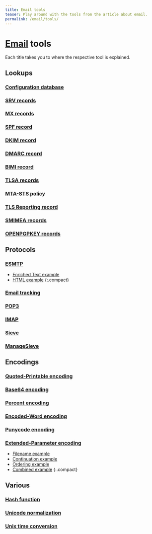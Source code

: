 ```yaml
---
title: Email tools
teaser: Play around with the tools from the article about email.
permalink: /email/tools/
---
```


# [Email](/email/) tools

Each title takes you to where the respective tool is explained.


## Lookups


### [Configuration database](/email/#configuration-database)

<div id="tool-lookup-configuration-database"></div>


### [SRV records](/email/#autoconfiguration)

<div id="tool-lookup-srv-records"></div>


### [MX records](/email/#address-resolution)

<div id="tool-lookup-mx-records"></div>


### [SPF record](/email/#sender-policy-framework)

<div id="tool-lookup-spf-record"></div>


### [DKIM record](/email/#domainkeys-identified-mail)

<div id="tool-format-dkim"></div>
<div id="tool-lookup-dkim-record" class="mt-3"></div>


### [DMARC record](/email/#domain-based-message-authentication-reporting-and-conformance)

<div id="tool-format-dmarc"></div>
<div id="tool-lookup-dmarc-record" class="mt-3"></div>


### [BIMI record](/email/#brand-indicators-for-message-identification)

<div id="tool-lookup-bimi-record"></div>


### [TLSA records](/email/#dns-based-authentication-of-named-entities)

<div id="tool-lookup-tlsa-records"></div>


### [MTA-STS policy](/email/#mail-transfer-agent-strict-transport-security)

<div id="tool-lookup-mta-sts-policy"></div>


### [TLS Reporting record](/email/#smtp-tls-reporting)

<div id="tool-lookup-tls-reporting"></div>


### [SMIMEA records](/email/#smimea-resource-record)

<div id="tool-lookup-smimea-records"></div>


### [OPENPGPKEY records](/email/#openpgpkey-resource-record)

<div id="tool-lookup-openpgpkey-records"></div>


## Protocols


### [ESMTP](/email/#esmtp-tool)

<div id="tool-protocol-esmtp"></div>

- <a class="bind-esmtp-example" href="#tool-protocol-esmtp" data-content="text/enriched" data-body="<bold>Roses</bold> <italic>are</italic>\n<color><param>red</param>red</color>" title="Set the body of the ESMTP tool to an Enriched Text example.">Enriched Text example</a>
- <a class="bind-esmtp-example" href="#tool-protocol-esmtp" data-content="text/html" data-body="<html>\n  <body>\n    <b>Roses</b> <i>are</i>\n    <span style=&quot;color:red;&quot;>red</span>.\n  </body>\n</html>" title="Set the body of the ESMTP tool to an HTML example.">HTML example</a>
{:.compact}


### [Email tracking](/email/#remote-content)

<div id="tool-lookup-email-requests"></div>


### [POP3](/email/#post-office-protocol-version-3)

<div id="tool-protocol-pop3"></div>


### [IMAP](/email/#internet-message-access-protocol)

<div id="tool-protocol-imap"></div>


### [Sieve](/email/#mail-filtering-language)

<div id="tool-format-sieve"></div>


### [ManageSieve](/email/#filter-management-protocol)

<div id="tool-protocol-managesieve"></div>


## Encodings


### [Quoted-Printable encoding](/email/#content-encoding)

<div id="tool-encoding-quoted-printable"></div>


### [Base64 encoding](/email/#content-encoding)

<div id="tool-encoding-base64"></div>


### [Percent encoding](/email/#percent-encoding)

<div id="tool-encoding-percent"></div>


### [Encoded-Word encoding](/email/#header-encoding)

<div id="tool-encoding-encoded-word"></div>


### [Punycode encoding](/email/#punycode)

<div id="tool-encoding-punycode"></div>


### [Extended-Parameter encoding](/email/#internationalized-parameter-values)

<div id="tool-encoding-extended-parameter"></div>

- <a class="bind-extended-parameter" href="#tool-encoding-extended-parameter" data-encoded="filename*=iso-8859-1'es'%A1Buenos%20d%EDas!.txt" title="Set the value of the Extended-Parameter tool.">Filename example</a>
- <a class="bind-extended-parameter" href="#tool-encoding-extended-parameter" data-encoded="name*0=&quot;Hello &quot;;\nname*1=world!" title="Set the value of the Extended-Parameter tool.">Continuation example</a>
- <a class="bind-extended-parameter" href="#tool-encoding-extended-parameter" data-encoded="name*1=world!;\nname*0=&quot;Hello &quot;" title="Set the value of the Extended-Parameter tool.">Ordering example</a>
- <a class="bind-extended-parameter" href="#tool-encoding-extended-parameter" data-encoded="name*2*=d%EDas!;\nname*0*=iso-8859-1'es'%A1;\nname*1=&quot;Buenos &quot;" title="Set the value of the Extended-Parameter tool.">Combined example</a>
{:.compact}


## Various


### [Hash function](/email/#secure-hash-algorithms)

<div id="tool-instruction-hashing"></div>


### [Unicode normalization](/email/#unicode-normalization)

<div id="tool-encoding-normalization"></div>


### [Unix time conversion](/email/#unix-time)

<div id="tool-conversion-unix-time"></div>
